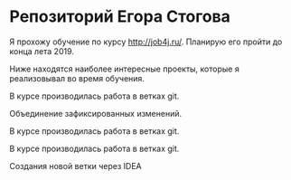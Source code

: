# Репозиторий Егора Стогова

Я прохожу обучение по курсу http://job4j.ru/. Планирую его пройти до конца лета 2019.

Ниже находятся наиболее интересные проекты, которые я реализовывал во время обучения.

В курсе производилась работа в ветках git.

Объединение зафиксированных изменений.

В курсе производилась работа в ветках git.

В курсе производилась работа в ветках git.

Создания новой ветки через IDEA